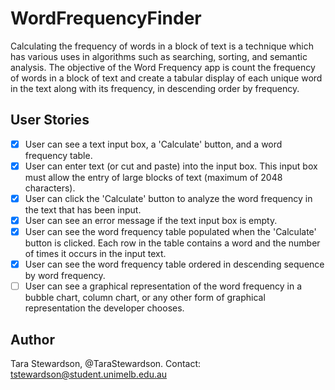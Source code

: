 # WordFrequencyFinder

Calculating the frequency of words in a block of text is a technique which has various uses in algorithms such as searching, sorting, and semantic analysis. The objective of the Word Frequency app is count the frequency of words in a block of text and create a tabular display of each unique word in the text along with its frequency, in descending order by frequency.

## User Stories

-   [X] User can see a text input box, a 'Calculate' button, and a word
        frequency table.
-   [X] User can enter text (or cut and paste) into the input box. This input
        box must allow the entry of large blocks of text (maximum of 2048 characters).
-   [X] User can click the 'Calculate' button to analyze the word frequency in
        the text that has been input.
-   [x] User can see an error message if the text input box is empty.
-   [x] User can see the word frequency table populated when the 'Calculate'
        button is clicked. Each row in the table contains a word and the number of times it occurs in the input text.
-   [x] User can see the word frequency table ordered in descending sequence
        by word frequency.
-   [ ] User can see a graphical representation of the word frequency in a
        bubble chart, column chart, or any other form of graphical representation the
        developer chooses.

## Author

Tara Stewardson, @TaraStewardson. Contact: tstewardson@student.unimelb.edu.au


